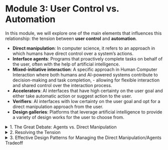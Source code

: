  # Module 3: User Control vs. Automation

 In this module, we will explore one of the main elements that influences this relationship: the tension between **user control** and **automation**. 

- **Direct manipulation**: In computer science, it refers to an approach in which humans have direct control over a system’s actions.   
- **Interface agents**: Programs that proactively complete tasks on behalf of the user, often with the help of artificial intelligence.  
- **Mixed-initiative interaction**: A specific approach in Human Computer Interaction where both humans and AI-powered systems contribute to decision-making and task completion, - allowing for flexible interaction and shared control over the interaction process.  
- **Accelerators**: AI interfaces that have high certainty on the user goal and either take automatic action or suggest action to the user. 
- **Verifiers**: AI interfaces with low certainty on the user goal and opt for a direct manipulation approach from the user.   
- **Design galleries**: Platforms that leverage artificial intelligence to provide a variety of design works for the user to choose from.  

 <details>
  <summary>1. The Great Debate: Agents vs. Direct Manipulation</summary>

  ### What Are Interface Agents?
  - **Interface agents** are programs that proactively complete tasks on behalf of the user, often with the help of artificial intelligence.
  - One of the main goals of proactive AI agents is to **automate tasks**. These systems should learn what you want to do and do it for you. 
    - Creating an AI agent that thinks multiple steps ahead when asked to coordinate tasks such as managing shopping returns. In this case, the agent would be able to search the user’s email for the purchase receipt, locate the order number from that email, fill out a return form, and schedule a pickup for the item to be returned.
  
  > “Now, why do we need software agents? 
  > Why does our software need to become more personalized? 
  > Why does our software need to take initiative to help us as a user? 
  > This needs to happen because our current computer environment is getting more and more complex, and the users are becoming more and more naive.” 
  > Pattie Maes. Scientist and Professor at MIT’s Media Arts and Sciences

  ### What Is Direct Manipulation?
  - **Direct manipulation** refers to an approach in which humans have direct control over a system’s actions.
  - [Direct manipulation vs. interface agents](https://drive.google.com/file/d/14EOEuMpgQIDvSGDgUH8Mfgd7YCtONB0p/view?usp=sharing)
  
  ### Importance of This Debate and the Case for Each Approach
  > We could also ask ourselves how much control and automation we think these models should have.  
  > Is there an ideal scenario or will it continue to depend on each particular case or perspective? 

VS

  > How much should the AI learn on its own? 
  > How can we ensure result accuracy from the AI?   
  > How can we avoid human replacement when it is not desired? 
</details>


<details>
  <summary>2. Resolving the Tension</summary>

  ### Mixed-Initiative Interaction
  A common design pattern has emerged to walk the line between direct manipulation and agents: **mixed-initiative interaction**.
  - Mixed-initiative interaction attempts to find the balance between automation and control and suggests that choosing between the two should not always be necessary. 
  - Mixed-initiative interaction requires the AI to make run-time decisions: if it has high confidence that it has guessed the user's intent correctly, it should automate the task. 
    - If it has low confidence, it should let the user do it. 
    - If it has medium confidence, it should ask the user. 
    - This means that the system dynamically automates tasks where possible and grants control to the user for tasks it cannot automate. In theory, this means there is more emphasis on high automation capabilities than user control.
  - Mixed-initiative interaction commonly refers to a simpler version of this original idea. It generally refers to designs that make recommendations to the user, who then confirms or rejects that action.
    - for example, of an AI autocomplete—you can keep typing manually, or you can tap the suggestion to complete the word or phrase you're typing.
    - All examples of mixed-initiative interaction we might encounter today:
      - When Google Maps suggests a faster route and we can decide whether to take it or not
      - When our phone sends a notification suggesting we turn off our daily alarm for an upcoming holiday
      - When Gmail prompts us to attach a file to an email, usually after detecting mentions of attachments in the email body
      - When autocomplete features are presented when drafting emails
      - Whenever a smartwatch notices that we are working out and asks if we want it to record the details of that workout

  ### Agency Plus Automation

  Another way to resolve this tension is to maintain high levels of user control as automation increases. In contrast to mixed-initiative interaction, this means there is more emphasis on user control than on automation.

  Shneiderman's argument is that, for many AI applications, there need not be a fundamental tradeoff between agency and automation.

  There are lots of contexts where you would want to use agency plus control, instead of just one or the other. 
</details>


<details>
  <summary>3. Effective Design Patterns for Managing the Direct Manipulation/Agents Tradeoff</summary>

  In response to the direct manipulation/agents tradeoff, designers have developed a few patterns that can be used as a strong starting point when designing an AI powered interface:

  ## Accelerators
  - **A design pattern that guesses the user's intent and allows users to accept the system's suggestion with a single keypress**. **Accelerators are autocomplete systems**: they make it faster to complete the task if the AI guesses correctly, but if the system is wrong, the user can simply ignore it and continue their manual execution.
  - **What Are Accelerators?** In the context of AI and human-computer interaction, accelerators are systems that suggest or predict the next action, word, phrase, or step based on user input. They are common in autocomplete, auto-suggest, and smart reply features.
   - Google Maps Faster Route Suggestion
   - Gmail Smart Compose: Predicts the rest of your sentence.
   - Code editors like GitHub Copilot: Suggest lines or blocks of code.
   - Design tools: Auto-labeling, layout suggestions, color matching.
   - E-commerce: Auto-filling shipping info or suggesting frequently bought-together items.

  ## Verifiers
  - **The verifier design pattern** doesn't interfere with the user's workflow, except to pause the user if it is confident that they may be making an error: "Did you mean to...".
  - The Verifier is a person, rule, or system that checks, approves, or corrects the AI’s output. This pattern is especially important in domains where AI failure carries high risks—such as healthcare, finance, legal decisions, or content moderation.
    - IOS Alarm Assistant
    - Healthcare AI	Human expert signs off on AI diagnosis
    - AI chatbots	Rule engine checks for offensive language
    - E-commerce recs	Logic checks for out-of-stock items
    - Self-driving cars	Human override for unexpected conditions
    - Document review	AI proposes a summary, legal reviewer edits

  ## Design Galleries
  - **The design galleries pattern** generates multiple alternatives and visualizes them simultaneously in a list or table so that the user can choose the one that best suits their needs. 
  - A Design Gallery displays a set of AI-generated options side by side, giving users the ability to explore a range of alternatives and exercise agency in the final decision.
  - AI Art Tools (DALL·E, Midjourney)	Show 4–6 generated images per prompt
  - Logo/Brand Generators	Display multiple variations of a logo or name
  - Resume Builders	Offer multiple auto-written summary suggestions
  - Product Design	Auto-layout generators show UI variants or themes
  - E-commerce AI	Generate multiple outfit or product combinations
  - Presentation Tools (Beautiful.ai, Gamma)	Suggest design slides in different visual styles

</details>
